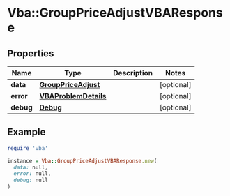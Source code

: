 # Vba::GroupPriceAdjustVBAResponse

## Properties

| Name | Type | Description | Notes |
| ---- | ---- | ----------- | ----- |
| **data** | [**GroupPriceAdjust**](GroupPriceAdjust.md) |  | [optional] |
| **error** | [**VBAProblemDetails**](VBAProblemDetails.md) |  | [optional] |
| **debug** | [**Debug**](Debug.md) |  | [optional] |

## Example

```ruby
require 'vba'

instance = Vba::GroupPriceAdjustVBAResponse.new(
  data: null,
  error: null,
  debug: null
)
```

